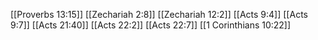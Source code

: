 [[Proverbs 13:15]]
[[Zechariah 2:8]]
[[Zechariah 12:2]]
[[Acts 9:4]]
[[Acts 9:7]]
[[Acts 21:40]]
[[Acts 22:2]]
[[Acts 22:7]]
[[1 Corinthians 10:22]]
